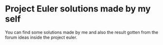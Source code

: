 Project Euler solutions made by my self
=======================================
You can find some solutions made by me and also the result gotten from the forum ideas inside the project euler.